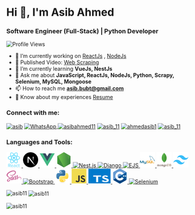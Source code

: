 # Hi 👋, I'm Asib Ahmed
### Software Engineer (Full-Stack) | Python Developer

![Profile Views](https://komarev.com/ghpvc/?username=asib11&label=Profile%20views&color=0e75b6&style=flat)

- 🔭 I’m currently working on [ReactJs](https://github.com/asib11/dcit-website) , [NodeJs](https://github.com/asib11/chat-application)
- 🎥 Published Video: [Web Scraping](https://youtu.be/kjx_8jE6jJc?si=6404ItkXDkFSsed4)
- 🌱 I’m currently learning **VueJs, NestJs**
- 💬 Ask me about **JavaScript, ReactJs, NodeJs, Python, Scrapy, Selenium, MySQL, Mongoose**
- 📫 How to reach me **asib.bubt@gmail.com**
- 📄 Know about my experiences [Resume](https://www.overleaf.com/read/jjmrzksghjks)

<h3 align="left">Connect with me:</h3>
<p align="left">
<a href="https://linkedin.com/in/asib" target="blank"><img align="center" src="https://raw.githubusercontent.com/rahuldkjain/github-profile-readme-generator/master/src/images/icons/Social/linked-in-alt.svg" alt="asib" height="30" width="40" /></a>
  <a href="https://wa.me/+8801753249719" target="blank">
    <img align="center" src="https://raw.githubusercontent.com/rahuldkjain/github-profile-readme-generator/master/src/images/icons/Social/whatsapp.svg" alt="WhatsApp" height="30" width="40" />
  </a>
<a href="https://fb.com/asibahmed11" target="blank"><img align="center" src="https://raw.githubusercontent.com/rahuldkjain/github-profile-readme-generator/master/src/images/icons/Social/facebook.svg" alt="asibahmed11" height="30" width="40" /></a>
<a href="https://instagram.com/asib_11" target="blank"><img align="center" src="https://raw.githubusercontent.com/rahuldkjain/github-profile-readme-generator/master/src/images/icons/Social/instagram.svg" alt="asib_11" height="30" width="40" /></a>
<a href="https://www.hackerrank.com/ahmedasib1" target="blank"><img align="center" src="https://raw.githubusercontent.com/rahuldkjain/github-profile-readme-generator/master/src/images/icons/Social/hackerrank.svg" alt="ahmedasib1" height="30" width="40" /></a>
<a href="https://leetcode.com/asib_11" target="blank"><img align="center" src="https://raw.githubusercontent.com/rahuldkjain/github-profile-readme-generator/master/src/images/icons/Social/leet-code.svg" alt="asib_11" height="30" width="40" /></a>
</p>

<h3 align="left">Languages and Tools:</h3>
<p align="left">
  <a href="https://react.dev/" target="_blank" rel="noreferrer">
    <img src="https://raw.githubusercontent.com/devicons/devicon/master/icons/react/react-original-wordmark.svg" alt="React.js" width="40" height="40"/>
  </a>
  <a href="https://nextjs.org/" target="_blank" rel="noreferrer">
    <img src="https://raw.githubusercontent.com/devicons/devicon/master/icons/nextjs/nextjs-original.svg" alt="Next.js" width="40" height="40"/>
  </a>
  <a href="https://vuejs.org/" target="_blank" rel="noreferrer">
    <img src="https://raw.githubusercontent.com/devicons/devicon/master/icons/vuejs/vuejs-original.svg" alt="Vue.js" width="40" height="40"/>
  </a>
  <a href="https://nodejs.org" target="_blank" rel="noreferrer">
    <img src="https://raw.githubusercontent.com/devicons/devicon/master/icons/nodejs/nodejs-original.svg" alt="Node.js" width="40" height="40"/>
  </a>
  <a href="https://nestjs.com/" target="_blank" rel="noreferrer">
    <img src="https://upload.wikimedia.org/wikipedia/commons/a/a8/NestJS.svg" alt="Nest.js" width="40" height="40"/>
  </a>
  <a href="https://www.djangoproject.com/" target="_blank" rel="noreferrer">
    <img src="https://cdn.worldvectorlogo.com/logos/django.svg" alt="Django" width="40" height="40"/>
  </a>
  <a href="https://ejs.co/" target="_blank" rel="noreferrer">
    <img src="https://www.svgrepo.com/show/373574/ejs.svg" alt="EJS" width="40" height="40"/>
  </a>
  <a href="https://www.mysql.com/" target="_blank" rel="noreferrer">
    <img src="https://raw.githubusercontent.com/devicons/devicon/master/icons/mysql/mysql-original-wordmark.svg" alt="MySQL" width="40" height="40"/>
  </a>
  <a href="https://www.mongodb.com/" target="_blank" rel="noreferrer">
    <img src="https://raw.githubusercontent.com/devicons/devicon/master/icons/mongodb/mongodb-original-wordmark.svg" alt="MongoDB" width="40" height="40"/>
  </a>
  <a href="https://tailwindcss.com/" target="_blank" rel="noreferrer">
  <img src="https://raw.githubusercontent.com/devicons/devicon/master/icons/tailwindcss/tailwindcss-original.svg" alt="Tailwind CSS" width="40" height="40"/>
</a>
<a href="https://sass-lang.com/" target="_blank" rel="noreferrer">
  <img src="https://raw.githubusercontent.com/devicons/devicon/master/icons/sass/sass-original.svg" alt="SCSS" width="40" height="40"/>
</a>
  <a href="https://getbootstrap.com" target="_blank" rel="noreferrer">
    <img src="https://upload.wikimedia.org/wikipedia/commons/b/b2/Bootstrap_logo.svg" alt="Bootstrap" width="40" height="40"/>
  </a>
  <a href="https://www.python.org" target="_blank" rel="noreferrer">
    <img src="https://raw.githubusercontent.com/devicons/devicon/master/icons/python/python-original.svg" alt="Python" width="40" height="40"/>
  </a>
  <a href="https://developer.mozilla.org/en-US/docs/Web/JavaScript" target="_blank" rel="noreferrer">
  <img src="https://raw.githubusercontent.com/devicons/devicon/master/icons/javascript/javascript-original.svg" alt="JavaScript" width="40" height="40"/>
</a>
  <a href="https://www.typescriptlang.org/" target="_blank" rel="noreferrer">
  <img src="https://raw.githubusercontent.com/devicons/devicon/master/icons/typescript/typescript-original.svg" alt="TypeScript" width="60" height="40"/>
</a>
<a href="https://isocpp.org/" target="_blank" rel="noreferrer">
  <img src="https://raw.githubusercontent.com/devicons/devicon/master/icons/cplusplus/cplusplus-original.svg" alt="C++" width="40" height="40"/>
</a>
  <a href="https://www.selenium.dev" target="_blank" rel="noreferrer">
    <img src="https://raw.githubusercontent.com/detain/svg-logos/780f25886640cef088af994181646db2f6b1a3f8/svg/selenium-logo.svg" alt="Selenium" width="40" height="40"/>
  </a>
</p>

<p><img align="left" src="https://github-readme-stats.vercel.app/api/top-langs?username=asib11&show_icons=true&locale=en&layout=compact" alt="asib11" /></p>

<p>&nbsp;<img align="center" src="https://github-readme-stats.vercel.app/api?username=asib11&show_icons=true&locale=en" alt="asib11" /></p>

<p><img align="center" src="https://github-readme-streak-stats.herokuapp.com/?user=asib11&" alt="asib11" /></p>
